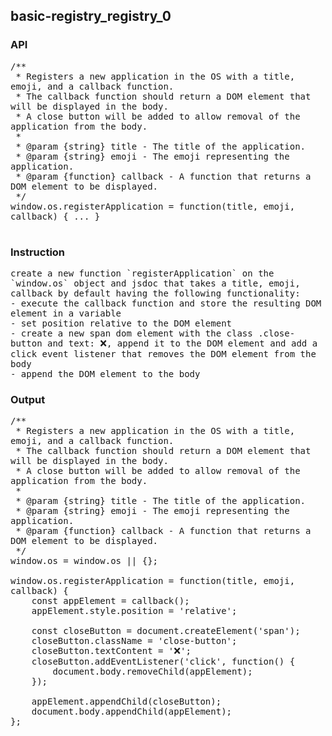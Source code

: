 ## basic-registry_registry_0
### API

<pre style='text-wrap: wrap'>
/**
 * Registers a new application in the OS with a title, emoji, and a callback function.
 * The callback function should return a DOM element that will be displayed in the body.
 * A close button will be added to allow removal of the application from the body.
 * 
 * @param {string} title - The title of the application.
 * @param {string} emoji - The emoji representing the application.
 * @param {function} callback - A function that returns a DOM element to be displayed.
 */
window.os.registerApplication = function(title, emoji, callback) { ... }

</pre>
### Instruction

<pre style='text-wrap: wrap'>
create a new function `registerApplication` on the `window.os` object and jsdoc that takes a title, emoji, callback by default having the following functionality:
- execute the callback function and store the resulting DOM element in a variable
- set position relative to the DOM element
- create a new span dom element with the class .close-button and text: ❌, append it to the DOM element and add a click event listener that removes the DOM element from the body
- append the DOM element to the body
</pre>
### Output

<pre style='text-wrap: wrap'>
/**
 * Registers a new application in the OS with a title, emoji, and a callback function.
 * The callback function should return a DOM element that will be displayed in the body.
 * A close button will be added to allow removal of the application from the body.
 * 
 * @param {string} title - The title of the application.
 * @param {string} emoji - The emoji representing the application.
 * @param {function} callback - A function that returns a DOM element to be displayed.
 */
window.os = window.os || {};

window.os.registerApplication = function(title, emoji, callback) {
    const appElement = callback();
    appElement.style.position = 'relative';

    const closeButton = document.createElement('span');
    closeButton.className = 'close-button';
    closeButton.textContent = '❌';
    closeButton.addEventListener('click', function() {
        document.body.removeChild(appElement);
    });

    appElement.appendChild(closeButton);
    document.body.appendChild(appElement);
};

</pre>
